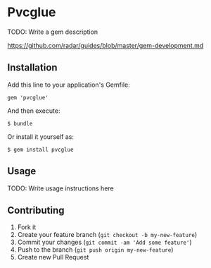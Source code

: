 # Pvcglue

TODO: Write a gem description

https://github.com/radar/guides/blob/master/gem-development.md

## Installation

Add this line to your application's Gemfile:

    gem 'pvcglue'

And then execute:

    $ bundle

Or install it yourself as:

    $ gem install pvcglue

## Usage

TODO: Write usage instructions here

## Contributing

1. Fork it
2. Create your feature branch (`git checkout -b my-new-feature`)
3. Commit your changes (`git commit -am 'Add some feature'`)
4. Push to the branch (`git push origin my-new-feature`)
5. Create new Pull Request
